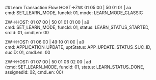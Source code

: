 ##Learn Transaction Flow
HOST->ZW: 01 05 00 | 50 01 01 | aa <br>
cmd: SET_LEARN_MODE, funcId: 01, mode: LEARN_MODE_CLASSIC

ZW->HOST: 01 07 00 | 50 01 01 01 00 | a9 <br>
cmd: SET_LEARN_MODE, funcId: 01, status: LEARN_STATUS_STARTED, srcId: 01, cmdLen: 00

ZW->HOST: 01 06 00 | 49 10 01 00 | a0 <br>
cmd: APPLICATION_UPDATE, uptStatus: APP_UPDATE_STATUS_SUC_ID, sucID: 01, cmdLen: 00

ZW->HOST: 01 07 00 | 50 01 06 02 00 | ad <br>
(cmd: SET_LEARN_MODE, funcId: 01, status: LEARN_STATUS_DONE, assignedId: 02, cmdLen: 00)

